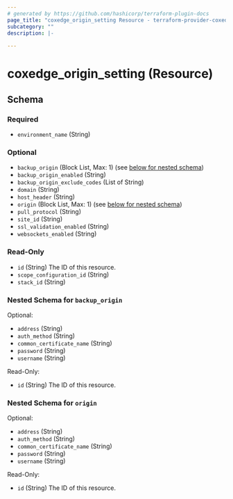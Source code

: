 ```yaml
---
# generated by https://github.com/hashicorp/terraform-plugin-docs
page_title: "coxedge_origin_setting Resource - terraform-provider-coxedge"
subcategory: ""
description: |-
  
---
```


# coxedge_origin_setting (Resource)





<!-- schema generated by tfplugindocs -->
## Schema

### Required

- `environment_name` (String)

### Optional

- `backup_origin` (Block List, Max: 1) (see [below for nested schema](#nestedblock--backup_origin))
- `backup_origin_enabled` (String)
- `backup_origin_exclude_codes` (List of String)
- `domain` (String)
- `host_header` (String)
- `origin` (Block List, Max: 1) (see [below for nested schema](#nestedblock--origin))
- `pull_protocol` (String)
- `site_id` (String)
- `ssl_validation_enabled` (String)
- `websockets_enabled` (String)

### Read-Only

- `id` (String) The ID of this resource.
- `scope_configuration_id` (String)
- `stack_id` (String)

<a id="nestedblock--backup_origin"></a>
### Nested Schema for `backup_origin`

Optional:

- `address` (String)
- `auth_method` (String)
- `common_certificate_name` (String)
- `password` (String)
- `username` (String)

Read-Only:

- `id` (String) The ID of this resource.


<a id="nestedblock--origin"></a>
### Nested Schema for `origin`

Optional:

- `address` (String)
- `auth_method` (String)
- `common_certificate_name` (String)
- `password` (String)
- `username` (String)

Read-Only:

- `id` (String) The ID of this resource.


